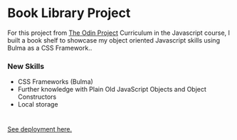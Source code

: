 # Book Library Project

For this project from [The Odin Project](https://www.theodinproject.com/) Curriculum in the Javascript course, I built a book shelf to showcase my object oriented Javascript skills using Bulma as a CSS Framework..

### New Skills
- CSS Frameworks (Bulma)
- Further knowledge with Plain Old JavaScript Objects and Object Constructors
- Local storage
  
#
[See deployment here.](https://spuddister.github.io/book-library-project/)

